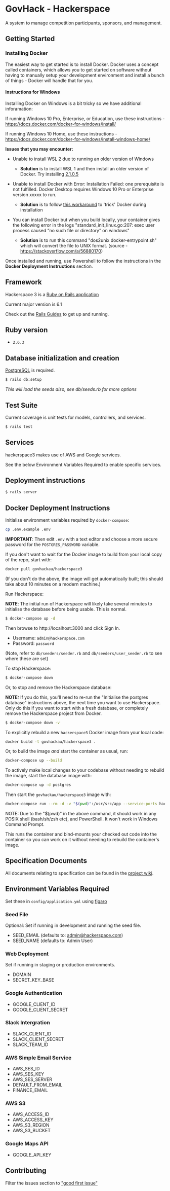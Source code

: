 # GovHack - Hackerspace

A system to manage competition participants, sponsors, and management.

## Getting Started

### Installing Docker

The easiest way to get started is to install Docker. Docker uses a concept called containers, which allows you to get started on software without having to manually setup your development environment and install a bunch of things - Docker will handle that for you.

#### Instructions for Windows

Installing Docker on Windows is a bit tricky so we have additional inforamation:

If running Windows 10 Pro, Enterprise, or Education, use these instructions - https://docs.docker.com/docker-for-windows/install/

If running Windows 10 Home, use these instructions - https://docs.docker.com/docker-for-windows/install-windows-home/

**Issues that you may encounter:**
* Unable to install WSL 2 due to running an older version of Windows
  * **Solution** is to install WSL 1 and then install an older version of Docker. Try installing [2.1.0.5](https://docs.docker.com/docker-for-windows/release-notes/#docker-desktop-community-2101)
* Unable to install Docker with Error: Installation Failed: one prerequisite is not fulfilled. Docker Desktop requires Windows 10 Pro or Enterprise version xxxxx to run.
  * **Solution** is to follow [this workaround](https://itnext.io/install-docker-on-windows-10-home-d8e621997c1d) to 'trick' Docker during installation

* You can install Docker but when you build locally, your container gives the following error in the logs "standard_init_linux.go:207: exec user process caused “no such file or directory” on windows"
  * **Solution** is to run this command "dos2unix docker-entrypoint.sh" which will convert the file to UNIX format. (source - https://stackoverflow.com/a/56880170)





Once installed and running, use Powershell to follow the instructions in the **Docker Deployment Instructions** section.

## Framework

Hackerspace 3 is a [Ruby on Rails application](https://rubyonrails.org/)

Current major version is 6.1

Check out the [Rails Guides](https://guides.rubyonrails.org/index.html) to get up and running.

## Ruby version

- `2.6.3`

## Database initialization and creation

[PostgreSQL](https://www.postgresql.org/) is required.

```bash
$ rails db:setup
```

*This will load the seeds also, see db/seeds.rb for more options*

## Test Suite

Current coverage is unit tests for models, controllers, and services.

```bash
$ rails test
```

## Services

hackerspace3 makes use of AWS and Google services.

See the below Environment Variables Required to enable specific services.

## Deployment instructions

```bash
$ rails server
```

## Docker Deployment Instructions

Initialise environment variables required by `docker-compose`:

```bash
cp .env.example .env
```

**IMPORTANT**: Then edit `.env` with a text editor and choose a more secure password for the `POSTGRES_PASSWORD` variable.

If you don't want to wait for the Docker image to build from your local copy of the repo, start with:

```bash
docker pull govhackau/hackerspace3
```

(If you don't do the above, the image will get automatically built; this should take about 10 minutes on a modern machine.)

Run Hackerspace:

**NOTE**: The initial run of Hackerspace will likely take several minutes to initialise the database before being usable. This is normal.

```bash
$ docker-compose up -d
```

Then browse to http://localhost:3000 and click Sign In.

* Username: `admin@hackerspace.com`
* Password: `password`

(Note, refer to `db/seeders/seeder.rb` and `db/seeders/user_seeder.rb` to see where these are set)

To stop Hackerspace:

```bash
$ docker-compose down
```

Or, to stop and remove the Hackerspace database:

**NOTE:** If you do this, you'll need to re-run the "Initialise the postgres database" instructions above, the next time you want to use Hackerspace. Only do this if you want to start with a fresh database, or completely remove the Hackerspace project from Docker.

```bash
$ docker-compose down -v
```

To explicitly rebuild a new `hackerspace3` Docker image from your local code:

```bash
docker build -t govhackau/hackerspace3 .
```

Or, to build the image *and* start the container as usual, run:

```bash
docker-compose up --build
```

To actively make local changes to your codebase without needing to rebuild the image, start the database image with:

```bash
docker-compose up -d postgres
```

Then start the `govhackau/hackerspace3` image with:

```bash
docker-compose run --rm -d -v "$(pwd)":/usr/src/app --service-ports hackerspace3
```

NOTE: Due to the "$(pwd)" in the above command, it should work in any POSIX shell (bash/sh/zsh etc), and PowerShell. It won't work in Windows Command Prompt.

This runs the container and bind-mounts your checked out code into the container so you can work on it without needing to rebuild the container's image.

## Specification Documents

All documents relating to specification can be found in the [project
wiki](https://github.com/govhackaustralia/hackerspace3/wiki).

## Environment Variables Required

Set these in `config/application.yml` using [figaro](https://github.com/laserlemon/figaro)

### Seed File

Optional: Set if running in development and running the seed file.

- SEED_EMAIL (defaults to: admin@hackerspace.com)
- SEED_NAME (defaults to: Admin User)

### Web Deployment

Set if running in staging or production environments.

- DOMAIN
- SECRET_KEY_BASE

### Google Authentication

- GOOGLE_CLIENT_ID
- GOOGLE_CLIENT_SECRET

### Slack Intergration

- SLACK_CLIENT_ID
- SLACK_CLIENT_SECRET
- SLACK_TEAM_ID

### AWS Simple Email Service

- AWS_SES_ID
- AWS_SES_KEY
- AWS_SES_SERVER
- DEFAULT_FROM_EMAIL
- FINANCE_EMAIL

### AWS S3

- AWS_ACCESS_ID
- AWS_ACCESS_KEY
- AWS_S3_REGION
- AWS_S3_BUCKET

### Google Maps API

- GOOGLE_API_KEY

## Contributing

Filter the issues section to ["good first issue"](https://github.com/govhackaustralia/hackerspace3/issues?q=is%3Aissue+is%3Aopen+label%3A%22good+first+issue%22)
